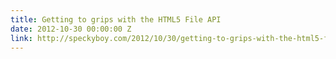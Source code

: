 ```yaml
---
title: Getting to grips with the HTML5 File API
date: 2012-10-30 00:00:00 Z
link: http://speckyboy.com/2012/10/30/getting-to-grips-with-the-html5-file-api
---
```


